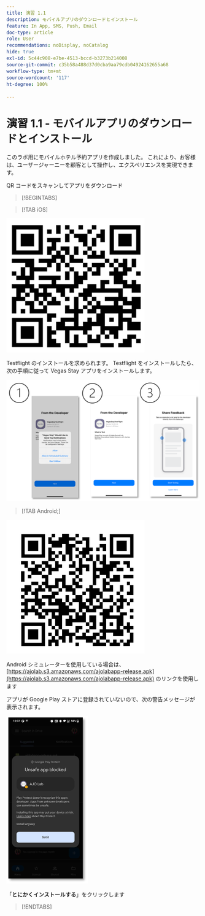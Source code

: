 ```yaml
---
title: 演習 1.1
description: モバイルアプリのダウンロードとインストール
feature: In App, SMS, Push, Email
doc-type: article
role: User
recommendations: noDisplay, noCatalog
hide: true
exl-id: 5c44c908-e7be-4513-bccd-b3273b214008
source-git-commit: c35b58a488d37d0cba9aa79cdb04924162655a68
workflow-type: tm+mt
source-wordcount: '117'
ht-degree: 100%

---
```


# 演習 1.1 - モバイルアプリのダウンロードとインストール

このラボ用にモバイルホテル予約アプリを作成しました。 これにより、お客様は、ユーザージャーニーを顧客として操作し、エクスペリエンスを実現できます。

QR コードをスキャンしてアプリをダウンロード

>[!BEGINTABS]

>[!TAB iOS]

![iOS 用の QR コード](/help/assets/lab731-ios-qr-code.png)

Testflight のインストールを求められます。 Testflight をインストールしたら、次の手順に従って Vegas Stay アプリをインストールします。

![iOS のインストール手順](/help/assets/lab731-install-ios.png)

>[!TAB Android;]

![Android 用の QR コード](/help/assets/lab731-android-qr-code.png)

Android シミュレーターを使用している場合は、[https://ajolab.s3.amazonaws.com/ajolabapp-release.apk](https://ajolab.s3.amazonaws.com/ajolabapp-release.apk) のリンクを使用します

アプリが Google Play ストアに登録されていないので、次の警告メッセージが表示されます。

![Android の警告画面](/help/assets/lab731-install-android.png)

「**とにかくインストールする**」をクリックします

>[!ENDTABS]

